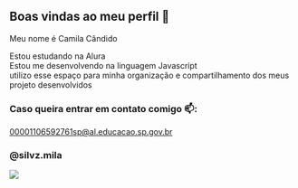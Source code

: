 ##  Boas vindas ao meu perfil 💙
         
Meu nome é Camila Cândido         
         
Estou estudando na Alura          
Estou me desenvolvendo na linguagem Javascript         
utilizo esse espaço para minha organização e compartilhamento dos meus projeto desenvolvidos         
         
###  Caso queira entrar em contato comigo 📫: 

00001106592761sp@al.educacao.sp.gov.br       
### @silvz.mila         
         
         
 ![](https://media1.tenor.com/m/gD5qP81ADpEAAAAC/gabiguimaraes-carolana.gif)            
        
         
         
         
         
         
         
         
         
       
